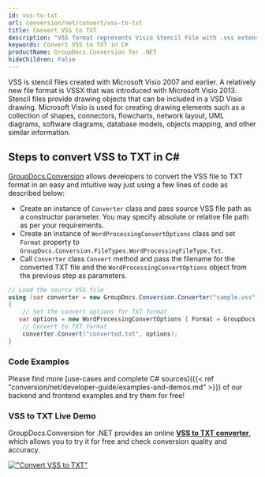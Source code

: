 ```yaml
---
id: vss-to-txt
url: conversion/net/convert/vss-to-txt
title: Convert VSS to TXT
description: "VSS format represents Visio Stencil File with .vss extension. Learn how to convert VSS to TXT file programmatically in C# language using GroupDocs.Conversion for .NET library."
keywords: Convert VSS to TXT in C#
productName: GroupDocs.Conversion for .NET
hideChildren: False
---
```


VSS is stencil files created with Microsoft Visio 2007 and earlier. A relatively new file format is VSSX that was introduced with Microsoft Visio 2013. Stencil files provide drawing objects that can be included in a VSD Visio drawing. Microsoft Visio is used for creating drawing elements such as a collection of shapes, connectors, flowcharts, network layout, UML diagrams, software diagrams, database models, objects mapping, and other similar information.

## Steps to convert VSS to TXT in C#

[GroupDocs.Conversion](https://products.groupdocs.com/conversion/net) allows developers to convert the VSS file to TXT format in an easy and intuitive way just using a few lines of code as described below:

* Create an instance of `Converter` class and pass source VSS file path as a constructor parameter. You may specify absolute or relative file path as per your requirements. 
* Create an instance of `WordProcessingConvertOptions` class and set `Format` property to `GroupDocs.Conversion.FileTypes.WordProcessingFileType.Txt`.
* Call `Converter` class `Convert` method and pass the filename for the converted TXT file and the `WordProcessingConvertOptions` object from the previous step as parameters.

```csharp
// Load the source VSS file
using (var converter = new GroupDocs.Conversion.Converter("sample.vss"))
{
    // Set the convert options for TXT format
   var options = new WordProcessingConvertOptions { Format = GroupDocs.Conversion.FileTypes.WordProcessingFileType.Txt };
    // Convert to TXT format
    converter.Convert("converted.txt", options);
}
```

### Code Examples

Please find more [use-cases and complete C# sources]({{< ref "conversion/net/developer-guide/examples-and-demos.md" >}}) of our backend and frontend examples and try them for free!

### VSS to TXT Live Demo

GroupDocs.Conversion for .NET provides an online [**VSS to TXT converter**](https://products.groupdocs.app/conversion/vss-to-txt), which allows you to try it for free and check conversion quality and accuracy.

[!["Convert VSS to TXT"](conversion/net/images/convert-to-txt/convert-vss-to-txt.png)](https://products.groupdocs.app/conversion/vss-to-txt)